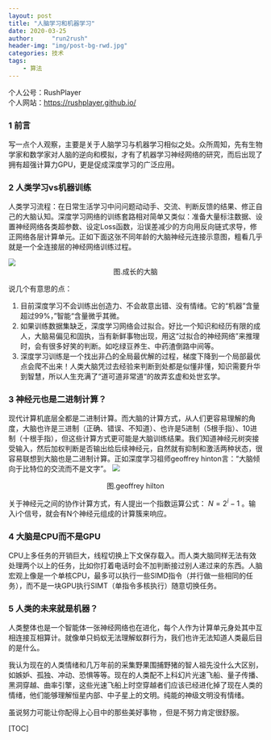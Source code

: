 ```yaml
---
layout: post
title: "人脑学习和机器学习"
date: 2020-03-25
author:     "run2rush"
header-img: "img/post-bg-rwd.jpg"
categories: 技术
tags: 
    - 算法
---
```


个人公号：RushPlayer  
个人网站：https://rushplayer.github.io/

### 1 前言
写一点个人观察，主要是关于人脑学习与机器学习相似之处。众所周知，先有生物学家和数学家对人脑的逆向和模拟，才有了机器学习神经网络的研究，而后出现了拥有超强计算力GPU，更是促成深度学习的广泛应用。

### 2 人类学习vs机器训练
人类学习流程：在日常生活学习中问问题动动手、交流、判断反馈的结果、修正自己的大脑认知。深度学习网络的训练套路相对简单又类似：准备大量标注数据、设置神经网络各类超参数、设定Loss函数，沿误差减少的方向用反向链式求导，修正网络各层计算单元。正如下面这张不同年龄的大脑神经元连接示意图，粗看几乎就是一个全连接层的神经网络训练过程。

<img src="https://wx4.sinaimg.cn/mw690/870e0510gy1gd5z82ugihj20pp0gl13a.jpg" style="zoom:90%"  />
<center>图.成长的大脑</center>

说几个有意思的点：
1. 目前深度学习不会训练出创造力、不会故意出错、没有情绪。它的“机器”含量超过99%，”智能“含量微乎其微。
2. 如果训练数据集缺乏，深度学习网络会过拟合。好比一个知识和经历有限的成人，大脑易偏见和固执，当有新鲜事物出现，用这“过拟合的神经网络”来推理时，会有很多好笑的判断。如吃绿豆养生、中药渣倒路中间等。
3. 深度学习训练是一个找出非凸的全局最优解的过程，梯度下降到一个局部最优点会爬不出来！人类大脑凭过去经验来判断到处都是似懂非懂，知识需要升华到智慧，所以人生充满了“道可道非常道“的故弄玄虚和处世玄学。  

### 3 神经元也是二进制计算？
现代计算机底层全都是二进制计算。而大脑的计算方式，从人们更容易理解的角度，大脑也许是三进制（正确、错误、不知道）、也许是5进制（5根手指）、10进制（十根手指），但这些计算方式更可能是大脑训练结果。我们知道神经元树突接受输入，然后加权判断是否输出给后续神经元，自然就有抑制和激活两种状态，很容易联想到大脑也是二进制计算。正如深度学习祖师geoffrey hinton言：“大脑倾向于比特位的交流而不是文字”。
<img src="https://wx2.sinaimg.cn/mw690/870e0510gy1gd5z7yqv98j20go0aek28.jpg" style="zoom:90%"  />
<center>图.geoffrey hilton</center>

关于神经元之间的协作计算方式，有人提出一个指数运算公式： $N = 2^i - 1$ 。输入i个信号，就会有N个神经元组成的计算簇来响应。

### 4 大脑是CPU而不是GPU
CPU上多任务的开销巨大，线程切换上下文保存载入。而人类大脑同样无法有效处理两个以上的任务，比如你打着电话时会不加判断接过别人递过来的东西。人脑宏观上像是一个单核CPU，最多可以执行一些SIMD指令（并行做一些相同的任务），而不是一块GPU执行SIMT（单指令多核执行）随意切换任务。

### 5 人类的未来就是机器？
人类整体也是一个智能体一张神经网络也在进化，每个人作为计算单元身处其中互相连接互相算计。就像单只蚂蚁无法理解蚁群行为，我们也许无法知道人类最后目的是什么。


我认为现在的人类情绪和几万年前的采集野果围捕野猪的智人祖先没什么大区别，如嫉妒、孤独、冲动、恐惧等等。现在的人类配不上科幻片光速飞船、量子传播、黑洞穿越、曲率引擎，这些光速飞船上时空穿越者们应该已经进化掉了现在人类的情绪，他们能够理解恒星内部、中子星上的文明。纯能的神级文明没有情绪。


虽说努力可能让你配得上心目中的那些美好事物 ，但是不努力肯定很舒服。

[TOC]

